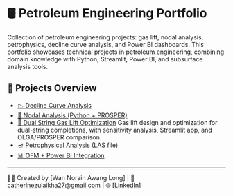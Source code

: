 # 🛢️ Petroleum Engineering Portfolio
Collection of petroleum engineering projects: gas lift, nodal analysis, petrophysics, decline curve analysis, and Power BI dashboards.
This portfolio showcases technical projects in petroleum engineering, combining domain knowledge with Python, Streamlit, Power BI, and subsurface analysis tools.

## 📁 Projects Overview

- [📉 Decline Curve Analysis](Decline%20Curve%20Analysis/)
- [🔄 Nodal Analysis (Python + PROSPER)](nodal-analysis/)  
- [🎯 Dual String Gas Lift Optimization](Gas%20Lift%20Optimization/)
  Gas lift design and optimization for dual-string completions, with sensitivity analysis, Streamlit app, and OLGA/PROSPER comparison.
- [🪔 Petrophysical Analysis (LAS file)](petrophysics-analysis/)
- [📊 OFM + Power BI Integration](powerbi-integration/)

---
👩‍💻 Created by [Wan Norain Awang Long] | 📧 catherinezulaikha27@gmail.com | 🌐 [[LinkedIn](https://linkedin.com/in/wannorainawanglong/)]
